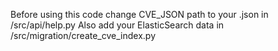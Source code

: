 Before using this code change CVE_JSON path to your .json in /src/api/help.py 
Also add your ElasticSearch data in /src/migration/create_cve_index.py